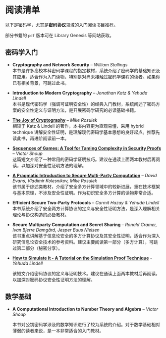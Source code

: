 # 阅读清单

以下是密码学，尤其是**密码协议**领域的入门阅读书目推荐。

部分书籍的 `pdf` 版本可在 Library Genesis 等网站获取。

## 密码学入门

- **Cryptography and Network Security** – *William Stallings*  
  本书是许多高校本科密码学课程的指定教材，系统介绍了密码学的基础知识及其应用。适合作为入门读物，特别是对尚未接触过密码学课程的读者。如果你已有相关背景，可跳过此书。

- **Introduction to Modern Cryptography** – *Jonathan Katz & Yehuda Lindell*  
  本书是现代密码学（强调可证明安全性）的经典入门教材，系统阐述了密码方案的安全性定义与证明方法，是开展密码学研究的必读基础书籍。

- [**The Joy of Cryptography**](https://joyofcryptography.com/) – *Mike Rosulek*  
  相较于 Katz & Lindell 的著作，本书内容更为直观易懂，采用 hybrid technique 讲解安全性证明，是理解现代密码学基本思想的良好起点。推荐先读此书，再进阶阅读前一本。

- [**Sequences of Games: A Tool for Taming Complexity in Security Proofs**](http://www.shoup.net/papers/games.pdf) – *Victor Shoup*  
  这篇短文介绍了一种常用的密码学证明技巧。建议在通读上面两本教材后再阅读，以加深对安全性证明方法的理解。

- [**A Pragmatic Introduction to Secure Multi-Party Computation**](https://securecomputation.org/) – *David Evans, Vladimir Kolesnikov, Mike Rosulek*  
  该书属于综述类教材，介绍了安全多方计算领域中的较新进展，重在技术框架与基本原理，不涉及安全性证明。作为初识安全多方计算的读物非常合适。

- **Efficient Secure Two-Party Protocols** – *Carmit Hazay & Yehuda Lindell*  
  本书系统介绍了安全两方计算协议的定义与安全性证明方法，是深入理解相关理论与协议构造的必备教材。

- **Secure Multiparty Computation and Secret Sharing** – *Ronald Cramer, Ivan Bjerre Damgård, Jesper Buus Nielsen*  
  该书重点讲解基于信息论安全的多方计算协议及其安全性证明，适合作为深入研究信息论安全技术的参考资料。建议主要阅读第一部分（多方计算），可跳过第二部分（秘密分享）。

- [**How to Simulate It - A Tutorial on the Simulation Proof Technique**](https://eprint.iacr.org/2016/046.pdf) - *Yehuda Lindell*

  该短文介绍密码协议的定义与证明技术。建议在通读上面两本教材后再阅读，以加深对密码协议安全性证明方法的理解。

## 数学基础

- **A Computational Introduction to Number Theory and Algebra** – *Victor Shoup*

    本书对公钥密码学涉及的数学知识进行了较为系统的介绍。对于数学基础相对薄弱的读者来说，是一本非常适合的入门教材。

